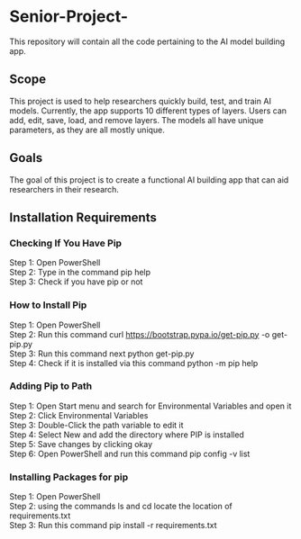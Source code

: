 # Senior-Project-
This repository will contain all the code pertaining to the AI model building app.

## Scope

This project is used to help researchers quickly build, test, and train AI models. Currently, the app supports 10 different types of layers. Users can add, edit, save, load, and remove layers. The models all have unique parameters, as they are all mostly unique.  

## Goals

The goal of this project is to create a functional AI building app that can aid researchers in their research. 

## Installation Requirements

### Checking If You Have Pip
Step 1: Open PowerShell <br>
Step 2: Type in the command pip help <br>
Step 3: Check if you have pip or not <br>


### How to Install Pip
Step 1: Open PowerShell <br>
Step 2: Run this command curl https://bootstrap.pypa.io/get-pip.py -o get-pip.py <br>
Step 3: Run this command next python get-pip.py <br>
Step 4: Check if it is installed via this command python -m pip help <br>

### Adding Pip to Path
Step 1: Open Start menu and search for Environmental Variables and open it <br>
Step 2: Click Environmental Variables <br>
Step 3: Double-Click the path variable to edit it <br>
Step 4: Select New and add the directory where PIP is installed <br>
Step 5: Save changes by clicking okay <br>
Step 6: Open PowerShell and run this command pip config -v list <br>

### Installing Packages for pip
Step 1: Open PowerShell <br>
Step 2: using the commands ls and cd locate the location of requirements.txt <br>
Step 3: Run this command pip install -r requirements.txt <br>
